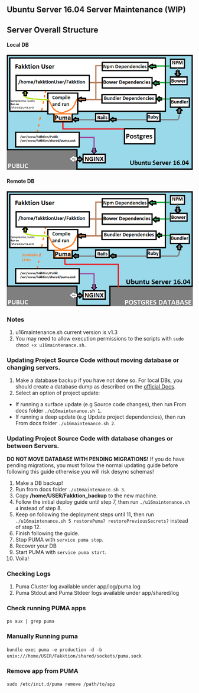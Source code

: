 ## Ubuntu Server 16.04 Server Maintenance (**WIP**)

## Server Overall Structure

#### Local DB
![](sources/u16_localdb.png)

#### Remote DB
![](sources/u16_remotedb.png)

### Notes
1. u16maintenance.sh current version is v1.3
2. You may need to allow execution permissions to the scripts with ```sudo chmod +x u16maintenance.sh```.

### Updating Project Source Code without moving database or changing servers.
1. Make a database backup if you have not done so. For local DBs, you should create a database dump as described on the [official Docs](http://www.postgresql.org/docs/9.1/static/backup.html).
2. Select an option of project update:
  - If running a surface update (e.g Source code changes), then run From docs folder ```./u16maintenance.sh 1```.
  - If running a deep update (e.g Update project dependencies), then run From docs folder ```./u16maintenance.sh 2```.

### Updating Project Source Code with database changes or between Servers.

**DO NOT MOVE DATABASE WITH PENDING MIGRATIONS!** If you do have pending migrations, you must follow the normal updating guide before following this guide otherwise you will risk desync schemas!

1. Make a DB backup!
2. Run from docs folder ```./u16maintenance.sh 3```.
3. Copy **/home/USER/Fakktion_backup** to the new machine.
4. Follow the initial deploy guide until step 7, then run ```./u16maintenance.sh 4``` instead of step 8.
5. Keep on following the deployment steps until 11, then run  ```./u16maintenance.sh 5 restorePuma? restorePreviousSecrets?``` instead of step 12.
6. Finish following the guide.
7. Stop PUMA with ```service puma stop```.
8. Recover your DB
9. Start PUMA with ```service puma start```.
10. Voila!

### Checking Logs
1. Puma Cluster log available under app/log/puma.log
2. Puma Stdout and Puma Stdeer logs available under app/shared/log

### Check running PUMA apps
```ps aux | grep puma```

### Manually Running puma
```bundle exec puma -e production -d -b unix:///home/USER/Fakktion/shared/sockets/puma.sock```

### Remove app from PUMA
```sudo /etc/init.d/puma remove /path/to/app```
